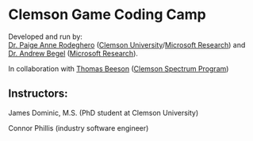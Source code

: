 # Clemson Game Coding Camp

Developed and run by:  
[Dr. Paige Anne Rodeghero](paigerodeghero.com) ([Clemson University](http://www.clemson.edu/)/[Microsoft Research](https://www.microsoft.com/en-us/research/)) and   
[Dr. Andrew Begel](https://andrewbegel.com/) ([Microsoft Research](http://www.clemson.edu/)).    

In collaboration with [Thomas Beeson](https://www.clemson.edu/academics/studentaccess/contact-us.html) ([Clemson Spectrum Program](https://www.clemson.edu/academics/studentaccess/autism-transition.html))

## Instructors:
James Dominic, M.S. (PhD student at Clemson University)

Connor Phillis (industry software engineer)
